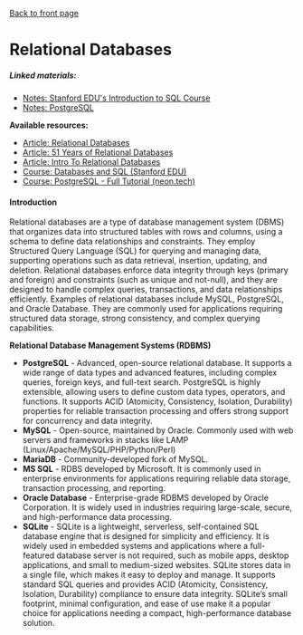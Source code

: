 [Back to front page](../readme.md)

# Relational Databases

##### Linked materials:

- [Notes: Stanford EDU's Introduction to SQL Course](../../Courses/1%20-%20Introduction%20to%20SQL%20-%20Stanford%20EdX/index.md)
- [Notes: PostgreSQL](./2-postgresql.md)

**Available resources:**

- [Article: Relational Databases](https://www.ibm.com/cloud/learn/relational-databases)
- [Article: 51 Years of Relational Databases](https://learnsql.com/blog/codd-article-databases/)
- [Article: Intro To Relational Databases](https://www.udacity.com/course/intro-to-relational-databases--ud197)
- [Course: Databases and SQL (Stanford EDU)](https://www.edx.org/course/databases-5-sql)
- [Course: PostgreSQL - Full Tutorial (neon.tech)](https://neon.tech/postgresql/tutorial)

#### Introduction

Relational databases are a type of database management system (DBMS) that organizes data into structured tables with rows and columns, using a schema to define data relationships and constraints. They employ Structured Query Language (SQL) for querying and managing data, supporting operations such as data retrieval, insertion, updating, and deletion. Relational databases enforce data integrity through keys (primary and foreign) and constraints (such as unique and not-null), and they are designed to handle complex queries, transactions, and data relationships efficiently. Examples of relational databases include MySQL, PostgreSQL, and Oracle Database. They are commonly used for applications requiring structured data storage, strong consistency, and complex querying capabilities.

**Relational Database Management Systems (RDBMS)**

- **PostgreSQL** - Advanced, open-source relational database. It supports a wide range of data types and advanced features, including complex queries, foreign keys, and full-text search. PostgreSQL is highly extensible, allowing users to define custom data types, operators, and functions. It supports ACID (Atomicity, Consistency, Isolation, Durability) properties for reliable transaction processing and offers strong support for concurrency and data integrity.
- **MySQL** - Open-source, maintained by Oracle. Commonly used with web servers and frameworks in stacks like LAMP (Linux/Apache/MySQL/PHP/Python/Perl)
- **MariaDB** - Community-developed fork of MySQL.
- **MS SQL** - RDBS developed by Microsoft. It is commonly used in enterprise environments for applications requiring reliable data storage, transaction processing, and reporting.
- **Oracle Database** - Enterprise-grade RDBMS developed by Oracle Corporation. It is widely used in industries requiring large-scale, secure, and high-performance data processing.
- **SQLite** - SQLite is a lightweight, serverless, self-contained SQL database engine that is designed for simplicity and efficiency. It is widely used in embedded systems and applications where a full-featured database server is not required, such as mobile apps, desktop applications, and small to medium-sized websites. SQLite stores data in a single file, which makes it easy to deploy and manage. It supports standard SQL queries and provides ACID (Atomicity, Consistency, Isolation, Durability) compliance to ensure data integrity. SQLite’s small footprint, minimal configuration, and ease of use make it a popular choice for applications needing a compact, high-performance database solution.
